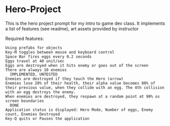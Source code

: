 # Hero-Project
This is the hero project prompt for my intro to game dev class. It implements a list of features (see readme), art assets provided by instructor


Required features:

    Using prefabs for objects
    Key-M toggles between mouse and keyboard control
    Space Bar fires eggs every 0.2 seconds
    Eggs travel at 40 unit/sec
    Eggs are destroyed when it hits enemy or goes out of the screen
    There are always 10 enemies
      IMPLEMENTED, UNTESTED
    Enemies are destroyed if they touch the Hero (arrow)
    Enemies lose 20% of their health, their alpha value becomes 80% of their previous value, when they collide with an egg. The 4th collision with an egg destroys the enemy. 
    When enemies are destroyed, they respawn at a random point at 90% os screen boundaries
      DONE
    Application status is displayed: Hero Mode, Number of eggs, Enemy count, Enemies Destroyed
    Key-Q quits or Pauses the application